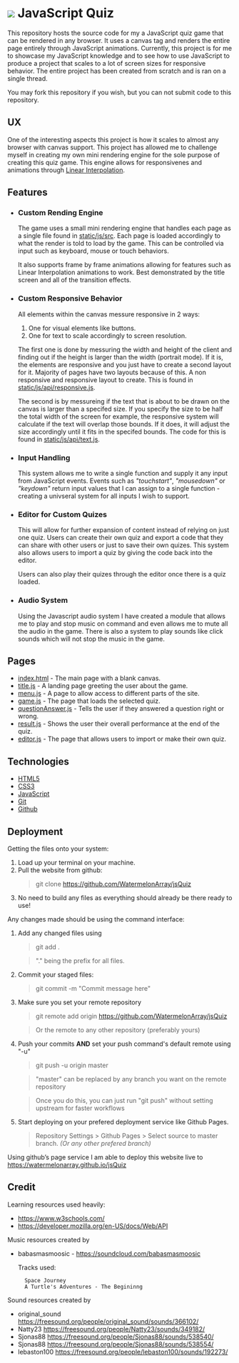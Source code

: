 # ![](static/assets/favicon.ico) JavaScript Quiz

This repository hosts the source code for my a JavaScript quiz game that can be rendered in any browser. It uses a canvas tag and renders the entire page entirely through JavaScript animations. Currently, this project is for me to showcase my JavaScript knowledge and to see how to use JavaScript to produce a project that scales to a lot of screen sizes for responsive behavior. The entire project has been created from scratch and is ran on a single thread.

You may fork this repository if you wish, but you can not submit code to this repository.

## UX

One of the interesting aspects this project is how it scales to almost any browser with canvas support. This project has allowed me to challenge myself in creating my own mini rendering engine for the sole purpose of creating this quiz game. This engine allows for responsivenes and animations through [Linear Interpolation](https://en.wikipedia.org/wiki/Linear_interpolation).

## Features

- ### **Custom Rending Engine**

	The game uses a small mini rendering engine that handles each page as a single file found in [static/js/src](static/js/src/). Each page is loaded accordingly to what the render is told to load by the game. This can be controlled via input such as keyboard, mouse or touch behaviors.

	It also supports frame by frame animations allowing for features such as Linear Interpolation animations to work. Best demonstrated by the title screen and all of the transition effects.
- ### **Custom Responsive Behavior**

	All elements within the canvas messure responsive in 2 ways:

	1. One for visual elements like buttons.
	2. One for text to scale accordingly to screen resolution.

	The first one is done by messuring the width and height of the client and finding out if the height is larger than the width (portrait mode). If it is, the elements are responsive and you just have to create a second layout for it. Majority of pages have two layouts because of this. A non responsive and responsive layout to create. This is found in [static/js/api/responsive.js](static/js/api/responsive.js).

	The second is by messureing if the text that is about to be drawn on the canvas is larger than a specifed size. If you specify the size to be half the total width of the screen for example, the responsive system will calculate if the text will overlap those bounds. If it does, it will adjust the size accordingly until it fits in the specifed bounds. The code for this is found in [static/js/api/text.js](static/js/api/text.js).


- ### **Input Handling**
	This system allows me to write a single function and supply it any input from JavaScript events. Events such as *"touchstart"*, *"mousedown"* or *"keydown"* return input values that I can assign to a single function - creating a univseral system for all inputs I wish to support.
- ### **Editor for Custom Quizes**
	This will allow for further expansion of content instead of relying on just one quiz. Users can create their own quiz and export a code that they can share with other users or just to save their own quizes. This system also allows users to import a quiz by giving the code back into the editor.

	Users can also play their quizes through the editor once there is a quiz loaded.

- ### **Audio System**
	Using the Javascript audio system I have created a module that allows me to play and stop music on command and even allows me to mute all the audio in the game. There is also a system to play sounds like click sounds which will not stop the music in the game.

## Pages

- [index.html](index.html) - The main page with a blank canvas.
- [title.js](static/js/src/title.js) - A landing page greeting the user about the game.
- [menu.js](static/js/src/menu.js) - A page to allow access to different parts of the site.
- [game.js](static/js/src/game.js) - The page that loads the selected quiz.
- [questionAnswer.js](static/js/src/questionAnswer.js) - Tells the user if they answered a question right or wrong.
- [result.js](static/js/src/result.js) - Shows the user their overall performance at the end of the quiz.
- [editor.js](static/js/src/editor.js) - The page that allows users to import or make their own quiz.

## Technologies

- [HTML5](https://developer.mozilla.org/en-US/docs/Web/HTML)
- [CSS3](https://developer.mozilla.org/en-US/docs/Web/CSS)
- [JavaScript](https://developer.mozilla.org/en-US/docs/Web/javascript)
- [Git](https://git-scm.com/)
- [Github](https://github.com)

## Deployment

Getting the files onto your system:
1. Load up your terminal on your machine.
2. Pull the website from github:
	> git clone https://github.com/WatermelonArray/jsQuiz
3. No need to build any files as everything should already be there ready to use!

Any changes made should be using the command interface:
1. Add any changed files using
	> git add .

	> "." being the prefix for all files.

2. Commit your staged files:
	> git commit -m "Commit message here"

3. Make sure you set your remote repository
	> git remote add origin https://github.com/WatermelonArray/jsQuiz

	> Or the remote to any other repository (preferably yours)

4. Push your commits **AND** set your push command's default remote using "-u"
	> git push -u origin master

	> "master" can be replaced by any branch you want on the remote repository

	> Once you do this, you can just run "git push" without setting upstream for faster workflows

5. Start deploying on your prefered deployment service like Github Pages.
	> Repository Settings > Github Pages > Select source to master branch. *(Or any other prefered branch)*

Using github’s page service I am able to deploy this website live to https://watermelonarray.github.io/jsQuiz

## Credit

Learning resources used heavily:

- https://www.w3schools.com/
- https://developer.mozilla.org/en-US/docs/Web/API

Music resources created by
- babasmasmoosic - https://soundcloud.com/babasmasmoosic

	Tracks used:

		Space Journey
		A Turtle's Adventures - The Begininng

Sound resources created by
- original_sound https://freesound.org/people/original_sound/sounds/366102/
- Natty23 https://freesound.org/people/Natty23/sounds/349182/
- Sjonas88 https://freesound.org/people/Sjonas88/sounds/538540/
- Sjonas88 https://freesound.org/people/Sjonas88/sounds/538554/
- lebaston100 https://freesound.org/people/lebaston100/sounds/192273/